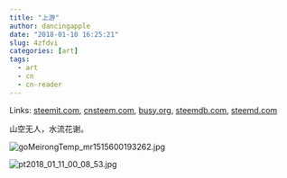 ```yaml
---
title: "上游"
author: dancingapple
date: "2018-01-10 16:25:21"
slug: 4zfdvi
categories: [art]
tags: 
  - art
  - cn
  - cn-reader
---
```


Links: [steemit.com](https://steemit.com/art/@dancingapple/4zfdvi), [cnsteem.com](https://cnsteem.com/art/@dancingapple/4zfdvi), [busy.org](https://busy.org/art/@dancingapple/4zfdvi), [steemdb.com](https://steemdb.com/art/@dancingapple/4zfdvi), [steemd.com](https://steemd.com/art/@dancingapple/4zfdvi)

山空无人，水流花谢。

![goMeirongTemp_mr1515600193262.jpg](https://steemitimages.com/DQmfQQxzjrxaNHzcxKkhtf72NTRX4H6zXEpXD59z3EhbqfQ/goMeirongTemp_mr1515600193262.jpg)


![pt2018_01_11_00_08_53.jpg](https://steemitimages.com/DQmS1KJgDzpz6BP6pbNbtudP8VJdrqisdG1UQAivdu5cBbM/pt2018_01_11_00_08_53.jpg)
